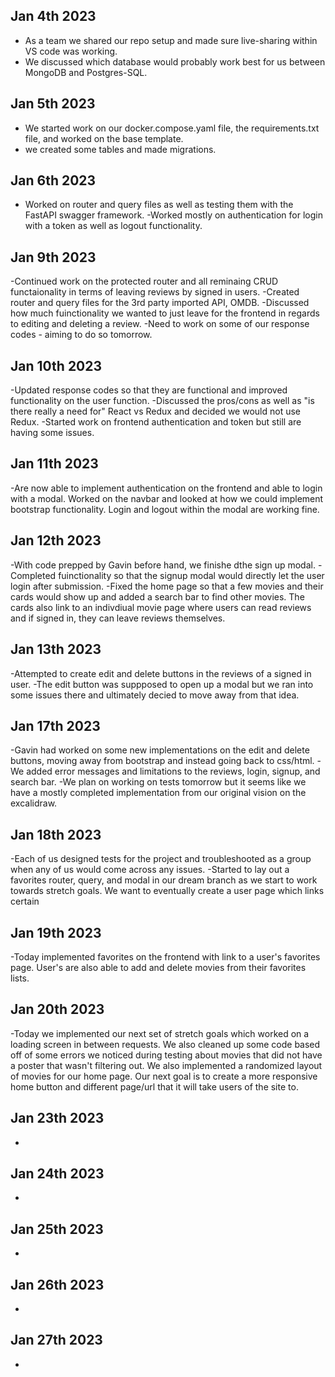 ## Jan 4th 2023
- As a team we shared our repo setup and made sure live-sharing within VS code was working.
- We discussed which database would probably work best for us between MongoDB and Postgres-SQL.

## Jan 5th 2023

- We started work on our docker.compose.yaml file, the requirements.txt file, and worked on the base template.
- we created some tables and made migrations.

## Jan 6th 2023

- Worked on router and query files as well as testing them with the FastAPI swagger framework.
-Worked mostly on authentication for login with a token as well as logout functionality.

## Jan 9th 2023

-Continued work on the protected router and all reminaing CRUD functaionality in terms of leaving reviews by signed in users.
-Created router and query files for the 3rd party imported API, OMDB.
-Discussed how much fuinctionality we wanted to just leave for the frontend in regards to editing and deleting a review.
-Need to work on some of our response codes - aiming to do so tomorrow.

## Jan 10th 2023

-Updated response codes so that they are functional and improved functionality on the user function.
-Discussed the pros/cons as well as "is there really a need for" React vs Redux and decided we would not use Redux.
-Started work on frontend authentication and token but still are having some issues.

## Jan 11th 2023

-Are now able to implement authentication on the frontend and able to login with a modal. Worked on the navbar and looked at how we could implement bootstrap functionality. Login and logout within the modal are working fine.

## Jan 12th 2023

-With code prepped by Gavin before hand, we finishe dthe sign up modal.
-Completed fuinctionality so that the signup modal would directly let the user login after submission.
-Fixed the home page so that a few movies and their cards would show up and added a search bar to find other movies. The cards also link to an indivdiual movie page where users can read reviews and if signed in, they can leave reviews themselves.

## Jan 13th 2023

-Attempted to create edit and delete buttons in the reviews of a signed in user.
-The edit button was suppposed to open up a modal but we ran into some issues there and ultimately decied to move away from that idea.

## Jan 17th 2023

-Gavin had worked on some new implementations on the edit and delete buttons, moving away from bootstrap and instead going back to css/html.
-We added error messages and limitations to the reviews, login, signup, and search bar.
-We plan on working on tests tomorrow but it seems like we have a mostly completed implementation from our original vision on the excalidraw.

## Jan 18th 2023

-Each of us designed tests for the project and troubleshooted as a group when any of us would come across any issues.
-Started to lay out a favorites router, query, and modal in our dream branch as we start to work towards stretch goals. We want to eventually create a user page which links certain

## Jan 19th 2023

-Today implemented favorites on the frontend with link to a user's favorites page. User's are also able to add and delete movies from their favorites lists.

## Jan 20th 2023

-Today we implemented our next set of stretch goals which worked on a loading screen in between requests. We also cleaned up some code based off of some errors we noticed during testing about movies that did not have a poster that wasn't filtering out. We also implemented a randomized layout of movies for our home page. Our next goal is to create a more responsive home button and different page/url that it will take users of the site to.

## Jan 23th 2023

-

## Jan 24th 2023

-

## Jan 25th 2023

-

## Jan 26th 2023

-

## Jan 27th 2023

-
